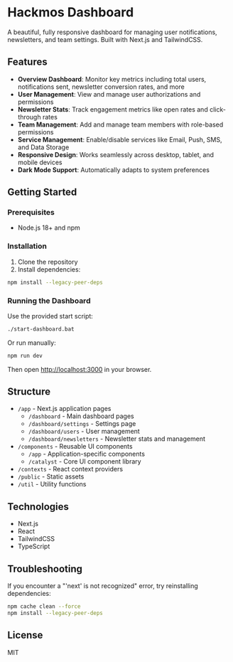 # Hackmos Dashboard

A beautiful, fully responsive dashboard for managing user notifications, newsletters, and team settings. Built with Next.js and TailwindCSS.

## Features

- **Overview Dashboard**: Monitor key metrics including total users, notifications sent, newsletter conversion rates, and more
- **User Management**: View and manage user authorizations and permissions
- **Newsletter Stats**: Track engagement metrics like open rates and click-through rates
- **Team Management**: Add and manage team members with role-based permissions
- **Service Management**: Enable/disable services like Email, Push, SMS, and Data Storage
- **Responsive Design**: Works seamlessly across desktop, tablet, and mobile devices
- **Dark Mode Support**: Automatically adapts to system preferences

## Getting Started

### Prerequisites

- Node.js 18+ and npm

### Installation

1. Clone the repository
2. Install dependencies:

```bash
npm install --legacy-peer-deps
```

### Running the Dashboard

Use the provided start script:

```bash
./start-dashboard.bat
```

Or run manually:

```bash
npm run dev
```

Then open [http://localhost:3000](http://localhost:3000) in your browser.

## Structure

- `/app` - Next.js application pages
  - `/dashboard` - Main dashboard pages
  - `/dashboard/settings` - Settings page
  - `/dashboard/users` - User management
  - `/dashboard/newsletters` - Newsletter stats and management
- `/components` - Reusable UI components
  - `/app` - Application-specific components
  - `/catalyst` - Core UI component library
- `/contexts` - React context providers
- `/public` - Static assets
- `/util` - Utility functions

## Technologies

- Next.js
- React
- TailwindCSS
- TypeScript

## Troubleshooting

If you encounter a "'next' is not recognized" error, try reinstalling dependencies:

```bash
npm cache clean --force
npm install --legacy-peer-deps
```

## License

MIT
